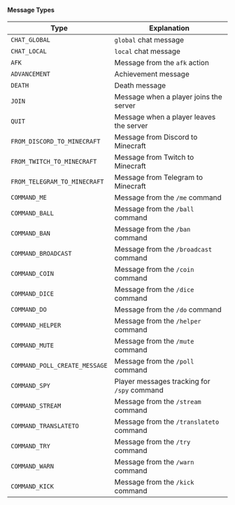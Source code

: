 #### Message Types

| Type                          | Explanation                                  |
|-------------------------------|----------------------------------------------|
| `CHAT_GLOBAL`                 | `global` chat message                        |
| `CHAT_LOCAL`                  | `local` chat message                         |
| `AFK`                         | Message from the `afk` action                |
| `ADVANCEMENT`                 | Achievement message                          |
| `DEATH`                       | Death message                                |
| `JOIN`                        | Message when a player joins the server       |
| `QUIT`                        | Message when a player leaves the server      |
| `FROM_DISCORD_TO_MINECRAFT`   | Message from Discord to Minecraft            |
| `FROM_TWITCH_TO_MINECRAFT`    | Message from Twitch to Minecraft             |
| `FROM_TELEGRAM_TO_MINECRAFT`  | Message from Telegram to Minecraft           |
| `COMMAND_ME`                  | Message from the `/me` command               |
| `COMMAND_BALL`                | Message from the `/ball` command             |
| `COMMAND_BAN`                 | Message from the `/ban` command              |
| `COMMAND_BROADCAST`           | Message from the `/broadcast` command        |
| `COMMAND_COIN`                | Message from the `/coin` command             |
| `COMMAND_DICE`                | Message from the `/dice` command             |
| `COMMAND_DO`                  | Message from the `/do` command               |
| `COMMAND_HELPER`              | Message from the `/helper` command           |
| `COMMAND_MUTE`                | Message from the `/mute` command             |
| `COMMAND_POLL_CREATE_MESSAGE` | Message from the `/poll` command             |
| `COMMAND_SPY`                 | Player messages tracking for  `/spy` command |
| `COMMAND_STREAM`              | Message from the `/stream` command           |
| `COMMAND_TRANSLATETO`         | Message from the `/translateto` command      |
| `COMMAND_TRY`                 | Message from the `/try` command              |
| `COMMAND_WARN`                | Message from the `/warn` command             |
| `COMMAND_KICK`                | Message from the `/kick` command             |

